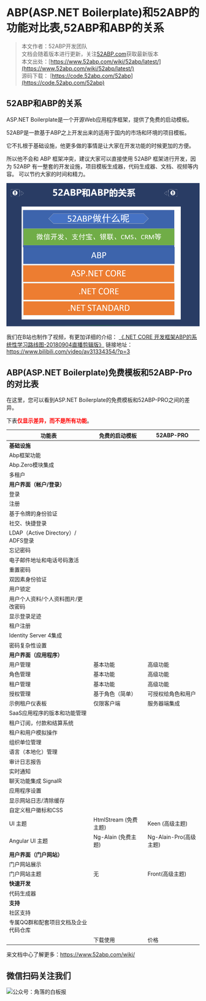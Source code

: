 # ABP(ASP.NET Boilerplate)和52ABP的功能对比表,52ABP和ABP的关系

> 本文作者：52ABP开发团队 </br>
> 文档会随着版本进行更新，关注[52ABP.com](https://www.52abp.com)获取最新版本 </br>
> 本文出处：[https://www.52abp.com/wiki/52abp/latest/](https://www.52abp.com/wiki/52abp/latest/) </br>
> 源码下载： [https://code.52abp.com/52abp](https://code.52abp.com/52abp) </br>


## 52ABP和ABP的关系
 
ASP.NET Boilerplate是一个开源Web应用程序框架，提供了免费的启动模板。

52ABP是一款基于ABP之上开发出来的适用于国内的市场和环境的项目模板。

它不扎根于基础设施，他更多做的事情是让大家在开发功能的时候更加的方便。

所以他不会和 ABP 框架冲突，建议大家可以直接使用 52ABP 框架进行开发，因为 52ABP 有一整套的开发设施，项目模板生成器，代码生成器、文档、视频等内容。
可以节约大家的时间和精力。
 
 ![Abp-Template-vs-52ABP-Pro-1](images/Abp-Template-vs-52ABP-Pro-1.png)

我们在B站也制作了视频，有更加详细的介绍：
[《.NET CORE 开发框架ABP的系统性学习路线图-20180904直播剪辑版》](https://www.bilibili.com/video/av31334354/?p=3)
链接地址：https://www.bilibili.com/video/av31334354/?p=3

## ABP(ASP.NET Boilerplate)免费模板和52ABP-Pro的对比表

在这里，您可以看到ASP.NET Boilerplate的免费模板和52ABP-PRO之间的差异。


<div class="container space-4">

<p><font style="vertical-align: inherit;"><font style="vertical-align: inherit;">下表</font></font><strong style="color: red"><font style="vertical-align: inherit;"><font style="vertical-align: inherit;">仅显示差异，而不是所有功能</font></font></strong><font style="vertical-align: inherit;"><font style="vertical-align: inherit;">。</font></font></p>
<table class="table" id="TemplateComparisonTable">
 <thead>
        <tr>
          <th>
            功能表</th>
          <th>免费的启动模板	</th>
          <th>52ABP-PRO</th>
        </tr>
        </thead>
        <tbody>
        <tr>
        <td colspan="3"><strong>基础设施</strong></td>
        </tr>

 <tr>
        <td>Abp框架功能	</td>
        <td><i class="fa fa-check text-success"></i></td><td><i class="fa fa-check text-success"></i></td></tr>
        <tr>
        <td>Abp.Zero模块集成	</td>
        <td><i class="fa fa-check text-success"></i></td><td><i class="fa fa-check text-success"></i></td></tr>
        <tr>
        <td>多租户	</td>
        <td><i class="fa fa-check text-success"></i></td><td><i class="fa fa-check text-success"></i></td></tr>
        <tr>
        <td colspan="3"><strong>用户界面（帐户/登录）        </strong></td>
        </tr>
        <tr>
        <td>登录</td>
        <td><i class="fa fa-check text-success"></i></td>
        <td><i class="fa fa-check text-success"></i></td></tr>
        <tr>
        <td>注册</td>
        <td><i class="fa fa-check text-success"></i></td>
        <td><i class="fa fa-check text-success"></i></td>
        </tr>
        <tr>
        <td>基于令牌的身份验证	</td>
        <td><i class="fa fa-check text-success"></i></td>
        <td><i class="fa fa-check text-success"></i></td>
        </tr>
        <tr>
        <td>社交、快捷登录</td>
        <td><i class="fa fa-minus text-secondary"></i></td>
        <td><i class="fa fa-check text-success"></i></td>	
        </tr>
        <tr>
        <td>LDAP（Active Directory）/ ADFS登录	</td>
        <td><i class="fa fa-minus text-secondary"></i></td>
        <td><i class="fa fa-check text-success"></i></td>	</tr>
        <tr>
        <td>忘记密码	</td>
        <td><i class="fa fa-minus text-secondary"></i></td>
        <td><i class="fa fa-check text-success"></i></td></tr>
        <tr>
        <td>电子邮件地址和电话号码激活	</td>
        <td><i class="fa fa-minus text-secondary"></i></td>
        <td><i class="fa fa-check text-success"></i></td></tr>
        <tr>
        <td>重置密码</td>
        <td><i class="fa fa-minus text-secondary"></i></td>
        <td><i class="fa fa-check text-success"></i></td></tr>
        <tr>
        <td>双因素身份验证	</td>
        <td><i class="fa fa-minus text-secondary"></i></td>
        <td><i class="fa fa-check text-success"></i></td></tr>
        <tr>
      
          
<td>用户锁定	</td>
        <td><i class="fa fa-minus text-secondary"></i></td>
        <td><i class="fa fa-check text-success"></i></td></tr>
        <tr>
        <td>用户个人资料/个人资料图片/更改密码	</td>
        <td><i class="fa fa-minus text-secondary"></i></td>
        <td><i class="fa fa-check text-success"></i></td></tr>
        <tr>   <td>显示登录足迹</td>
        <td><i class="fa fa-minus text-secondary"></i></td>
        <td><i class="fa fa-check text-success"></i></td></tr>
        <tr>
        <td>租户注册	</td>
        <td><i class="fa fa-minus text-secondary"></i></td>
        <td><i class="fa fa-check text-success"></i></td></tr>
        <tr>
        <td>Identity Server 4集成	</td>
        <td><i class="fa fa-minus text-secondary"></i></td>
        <td><i class="fa fa-check text-success"></i></td></tr>
        <tr>
        <td>密码复杂性设置	</td>
        <td><i class="fa fa-minus text-secondary"></i></td>
        <td><i class="fa fa-check text-success"></i></td></tr>
        <tr>
        <td colspan="3"><strong>用户界面（应用程序）</strong></td>
        </tr>
          <tr>
        <td>用户管理</td>
        <td>基本功能
        <td>高级功能</td>
          </tr>
          <tr>
        <td>角色管理</td>
        <td>基本功能
          <td>高级功能</td>
          </tr>
          <tr>
        <td>租户管理</td>
        <td>基本功能
          <td>高级功能</td>
          </tr>
          <tr>
        <td>授权管理</td>
        <td>基于角色（简单）	</td>
        <td>可授权给角色和用户   </td>
          </tr>
          <tr>
        <td>示例租户仪表板</td>
        <td>仅限客户端</td>
        <td>服务器端集成</td>
</tr>     
          
<tr>
<td>SaaS应用程序的版本和功能管理</td>
<td><i class="fa fa-minus text-secondary"></i></td>
<td><i class="fa fa-check text-success"></i></td></tr>
  <tr>
<td>租户订阅，付款和结算系统	</td>
<td><i class="fa fa-minus text-secondary"></i></td>
<td><i class="fa fa-check text-success"></i></td>	</tr>
<tr>
<td>租户和用户模拟操作	</td>
<td><i class="fa fa-minus text-secondary"></i></td>
<td><i class="fa fa-check text-success"></i></td></tr>
<tr>
<td>组织单位管理	</td>
<td><i class="fa fa-minus text-secondary"></i></td>
<td><i class="fa fa-check text-success"></i></td></tr>
<tr>
<td>语言（本地化）管理	</td>
<td><i class="fa fa-minus text-secondary"></i></td>
<td><i class="fa fa-check text-success"></i></td></tr>
<tr>
<td>审计日志报告	</td>
<td><i class="fa fa-minus text-secondary"></i></td>
<td><i class="fa fa-check text-success"></i></td></tr>
  <tr>
<td>实时通知	</td>
<td><i class="fa fa-minus text-secondary"></i></td>
<td><i class="fa fa-check text-success"></i></td>	</tr>
  <tr>
<td>聊天功能集成 SignalR</td>
<td><i class="fa fa-minus text-secondary"></i></td>
<td><i class="fa fa-minus text-success"></i></td>	</tr>
 
<td>应用程序设置</td>
<td><i class="fa fa-minus text-secondary"></i></td>
<td><i class="fa fa-check text-success"></i></td></tr>
<tr>

<td>显示网站日志/清除缓存	</td>
<td><i class="fa fa-minus text-secondary"></i></td>
<td><i class="fa fa-check text-success"></i></td></tr>
<tr>
<td>自定义租户徽标和CSS	</td>
<td><i class="fa fa-minus text-secondary"></i></td>
<td><i class="fa fa-check text-success"></i></td></tr>
<tr>

<td>UI 主题</td>
<td>HtmlStream (免费主题)</td>
<td>Keen (高级主题)</td>
  </tr>
  <tr>      
    <td>Angular UI 主题</td>
    <td>Ng-Alain (免费主题)</td>
    <td>Ng-Alain-Pro(高级主题)</td>
      </tr>
<tr>
<td colspan="3"><strong>用户界面（门户网站）
</strong></td>
</tr>
<tr>
<td>门户网站展示</td>
<td><i class="fa fa-minus text-secondary"></i></td>
<td><i class="fa fa-check text-success"></i></td></tr>
<tr>      
  <td>门户网站主题</td>
  <td>无</td>
  <td>Front(高级主题)</td>
    </tr>

 


<tr>
<td colspan="3"><strong>快速开发</strong></td>
</tr>
<tr>
<td>代码生成器</td>
<td><i class="fa fa-minus text-secondary"></i></td>
<td><i class="fa fa-check text-success"></i></td></tr>
<tr>
<td colspan="3"><strong>支持</strong></td>
</tr>
<tr>
<td>社区支持</td>
<td><i class="fa fa-check text-success"></i></td><td><i lass="fa fa-check text-success"></i></td></tr>
<tr>
<td>专属QQ群和配套项目文档及企业代码仓库</td>
<td><i class="fa fa-minus text-secondary"></i></td>
<td><i class="fa fa-check text-success"></i></td></tr>
<tr>
<td>&nbsp;</td>
<td><a class="btn btn-primary text-center   btn-sm" ref="https://www.52abp.com/Download/Index" target="_blank">下载使用</a></td>
<td><a class="btn btn-success text-center btn-sm" ref="https://www.52abp.com/Purchase">价格</a></td>
</tr>
</tbody>
</table>
</div>
    






来文档中心了解更多：https://www.52abp.com/wiki/ 

## 微信扫码关注我们

 <img src="https://www.52abp.com/imgs/money-QR/jiaoluo_wechat_QR.jpg" class="img-fluid   " alt="公众号：角落的白板报" style="
    height: 80;
    width: 250px;
" />
